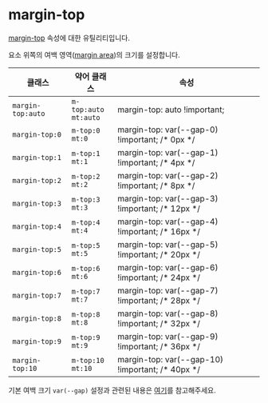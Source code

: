 # margin-top

[margin-top](https://developer.mozilla.org/en-US/docs/Web/CSS/margin-top) 속성에 대한 유틸리티입니다.

요소 위쪽의 여백 영역([margin area](https://developer.mozilla.org/en-US/docs/Web/CSS/CSS_box_model/Introduction_to_the_CSS_box_model#margin_area))의 크기를 설정합니다.

<table>
  <thead>
    <tr>
      <th scope="col">클래스</th>
      <th scope="col">약어 클래스</th>
      <th scope="col">속성</th>
    </tr>
  </thead>
  <tbody>
  <!-- margin-top: auto -->
<tr>
  <td><code>margin-top:auto</code></td>
  <td><code>m-top:auto</code><br><code>mt:auto</code></td>
  <td><span class="code">margin-top: auto !important;</span></td>
</tr>
<tr>
  <td><code>margin-top:0</code></td>
  <td><code>m-top:0</code><br><code>mt:0</code></td>
  <td><span class="code">margin-top: var(--gap-0) !important;</span> <span class="c:weak">/* 0px */</span></td>
</tr>
<tr>
  <td><code>margin-top:1</code></td>
  <td><code>m-top:1</code><br><code>mt:1</code></td>
  <td><span class="code">margin-top: var(--gap-1) !important;</span> <span class="c:weak">/* 4px */</span></td>
</tr>
<tr>
  <td><code>margin-top:2</code></td>
  <td><code>m-top:2</code><br><code>mt:2</code></td>
  <td><span class="code">margin-top: var(--gap-2) !important;</span> <span class="c:weak">/* 8px */</span></td>
</tr>
<tr>
  <td><code>margin-top:3</code></td>
  <td><code>m-top:3</code><br><code>mt:3</code></td>
  <td><span class="code">margin-top: var(--gap-3) !important;</span> <span class="c:weak">/* 12px */</span></td>
</tr>
<tr>
  <td><code>margin-top:4</code></td>
  <td><code>m-top:4</code><br><code>mt:4</code></td>
  <td><span class="code">margin-top: var(--gap-4) !important;</span> <span class="c:weak">/* 16px */</span></td>
</tr>
<tr>
  <td><code>margin-top:5</code></td>
  <td><code>m-top:5</code><br><code>mt:5</code></td>
  <td><span class="code">margin-top: var(--gap-5) !important;</span> <span class="c:weak">/* 20px */</span></td>
</tr>
<tr>
  <td><code>margin-top:6</code></td>
  <td><code>m-top:6</code><br><code>mt:6</code></td>
  <td><span class="code">margin-top: var(--gap-6) !important;</span> <span class="c:weak">/* 24px */</span></td>
</tr>
<tr>
  <td><code>margin-top:7</code></td>
  <td><code>m-top:7</code><br><code>mt:7</code></td>
  <td><span class="code">margin-top: var(--gap-7) !important;</span> <span class="c:weak">/* 28px */</span></td>
</tr>
<tr>
  <td><code>margin-top:8</code></td>
  <td><code>m-top:8</code><br><code>mt:8</code></td>
  <td><span class="code">margin-top: var(--gap-8) !important;</span> <span class="c:weak">/* 32px */</span></td>
</tr>
<tr>
  <td><code>margin-top:9</code></td>
  <td><code>m-top:9</code><br><code>mt:9</code></td>
  <td><span class="code">margin-top: var(--gap-9) !important;</span> <span class="c:weak">/* 36px */</span></td>
</tr>
<tr>
  <td><code>margin-top:10</code></td>
  <td><code>m-top:10</code><br><code>mt:10</code></td>
  <td><span class="code">margin-top: var(--gap-10) !important;</span> <span class="c:weak">/* 40px */</span></td>
</tr>

  </tbody>

</table>

기본 여백 크기 `var(--gap)` 설정과 관련된 내용은 [여기](../../variables/gap.md)를 참고해주세요.
